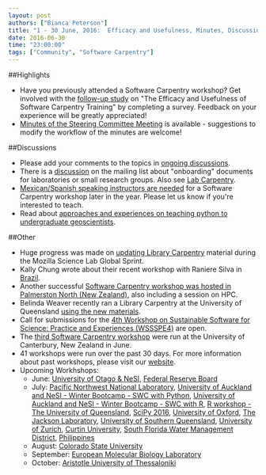 ```yaml
---
layout: post
authors: ["Bianca Peterson"]
title: "1 - 30 June, 2016:  Efficacy and Usefulness, Minutes, Discussions, Onboarding Documents, Teaching Undergraduates, and Library Carpentry Material"
date: 2016-06-30
time: "23:00:00"
tags: ["Community", "Software Carpentry"]
---
```


##Highlights
* Have you previously attended a Software Carpentry workshop? Get involved with the [follow-up study]({{site.baseurl}}/blog/2016/06/WorkshopSurvey.html) on "The Efficacy and Usefulness of Software Carpentry Training" by completing a survey. Feedback on your experience will be greatly appreciated! 
* [Minutes of the Steering Committee Meeting]({{site.baseurl}}/2016/06/steering-committee-minutes.html) is available - suggestions to modify the workflow of the minutes are welcome!

##Discussions
* Please add your comments to the topics in [ongoing discussions]({{site.baseurl}}/blog/2016/06/ongoing-discussions.html).
* There is a [discussion](http://lists.software-carpentry.org/pipermail/discuss/2016-June/004598.html) on the mailing list about "onboarding" documents for laboratories or small research groups. Also see [Lab Carpentry](http://labcarpentry.org/).
* [Mexican/Spanish speaking instructors are needed](http://lists.software-carpentry.org/pipermail/discuss/2016-June/004618.html) for a Software Carpentry workshop later in the year. Please let us know if you're interested to teach.
* Read about [approaches and experiences on teaching python to undergraduate geoscientists]({{site.baseurl}}/blog/2016/06/teaching-python-to-undergraduate-geoscientists.html). 


##Other
* Huge progress was made on [updating Library Carpentry]({{site.baseurl}}/blog/2016/06/LibrarCarpentrysprint.html) material during the Mozilla Science Lab Global Sprint.
* Kally Chung wrote about their recent workshop with Raniere Silva in [Brazil]({{site.baseurl}}/blog/2016/06/unicamp-workshop.html).
* Another successful [Software Carpentry workshop was hosted in Palmerston North (New Zealand)]({{site.baseurl}}/blog/2016/06/PalmerstonNorthNZ-workshop.html), also including a session on HPC. 
* Belinda Weaver recently ran a Library Carpentry at the University of Queensland [using the new materials]({{site.baseurl}}/blog/2016/06/LCworkshop.html).
* Call for submissions for the [4th Workshop on Sustainable Software for Science: Practice and Experiences (WSSSPE4)](http://lists.software-carpentry.org/pipermail/discuss/2016-June/004566.html) are open.
* The [third Software Carpentry workshop]({{site.baseurl}}/blog/2016/06/canterbury-workshop.html) were run at the University of Canterbury, New Zealand in June.
* 41 workshops were run over the past 30 days. For more information about past workshops, please visit our [website]({{site.baseurl}}/workshops/past/). 
* Upcoming Workhshops:
  * June:
    [University of Otago & NeSI](https://mikblack.github.io/2016-06-29-Otago/),
    [Federal Reserve Board](https://aurielfournier.github.io/2016-06-29-federal-reserve/)
  * July:
    [Pacific Northwest National Laboratory](https://thomas-patrick-boyle.github.io/2016-07-06-pnnl/),
	[University of Auckland and NeSI - Winter Bootcamp - SWC with Python](https://uoa-eresearch.github.io/2016-07-11-UoA-winterbootcamp/),
	[University of Auckland and NeSI - Winter Bootcamp - SWC with R](http://bioinformatics-institute.github.io//2016-07-11-UoA-winterbootcamp-II/),
    [R workshop - The University of Queensland](https://bio-swc-bne.github.io/2016-07-11-bne-R/),
    [SciPy 2016](https://swcarpentry.github.io/2016-07-11-ttt-scipy/),
	[University of Oxford](https://jules32.github.io/2016-07-12-Oxford/),
	[The Jackson Laboratory](https://smcclatchy.github.io/2016-07-14-jackson/),
    [University of Southern Queensland](https://fgacenga.github.io/2016-07-18-usq/),
	[University of Zurich](https://markrobinsonuzh.github.io/2016-07-18-zurich/),
	[Curtin University](https://curtinic.github.io/SWC-2016-07-18/),
	[South Florida Water Management District](https://jsta.github.io/2016-07-21-sfwmd/),
    [Philippines](https://dipnet.github.io/2016-07-25-Philippines/)
  * August:
    [Colorado State University](https://knuths.github.io/2016-08-09-rmacc/)
  * September:
    [European Molecular Biology Laboratory](https://tobyhodges.github.io/2016-09-19-heidelberg/)
  * October:
    [Aristotle University of Thessaloniki](https://fpsom.github.io/2016-10-04-skg-carpenters/)

